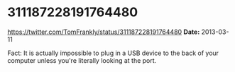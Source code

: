 # 311187228191764480
https://twitter.com/TomFrankly/status/311187228191764480
**Date:** 2013-03-11

Fact: It is actually impossible to plug in a USB device to the back of your computer unless you're literally looking at the port.
